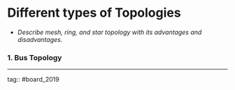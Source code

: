 # Different types of Topologies
- *Describe mesh, ring, and star topology with its advantages and disadvantages.*

### 1. Bus Topology


---

tag:: #board_2019 